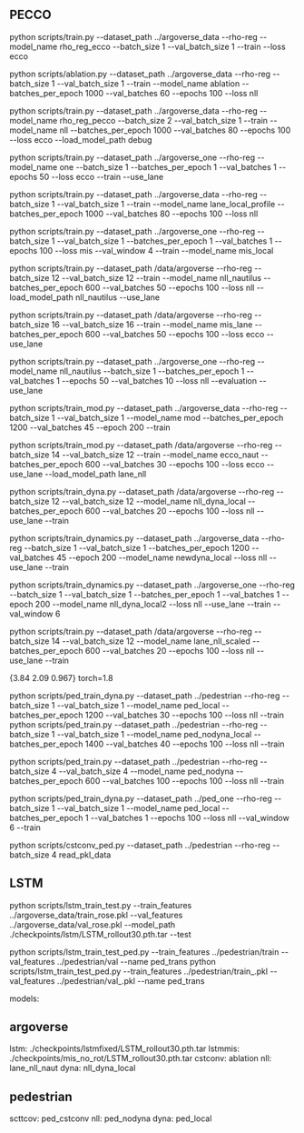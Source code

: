 ## PECCO
python scripts/train.py --dataset_path ../argoverse_data --rho-reg --model_name rho_reg_ecco --batch_size 1 --val_batch_size 1 --train --loss ecco

python scripts/ablation.py --dataset_path ../argoverse_data --rho-reg --batch_size 1 --val_batch_size 1 --train --model_name ablation --batches_per_epoch 1000 --val_batches 60 --epochs 100 --loss nll

python scripts/train.py --dataset_path ../argoverse_data --rho-reg --model_name rho_reg_pecco --batch_size 2 --val_batch_size 1 --train --model_name nll --batches_per_epoch 1000 --val_batches 80 --epochs 100 --loss ecco --load_model_path debug

python scripts/train.py --dataset_path ../argoverse_one --rho-reg --model_name one --batch_size 1  --batches_per_epoch 1 --val_batches 1 --epochs 50 --loss ecco --train --use_lane

python scripts/train.py --dataset_path ../argoverse_data --rho-reg --batch_size 1 --val_batch_size 1 --train --model_name lane_local_profile --batches_per_epoch 1000 --val_batches 80 --epochs 100 --loss nll 

python scripts/train.py --dataset_path ../argoverse_one --rho-reg --batch_size 1 --val_batch_size 1  --batches_per_epoch 1 --val_batches 1 --epochs 100 --loss mis --val_window 4 --train --model_name mis_local

python scripts/train.py --dataset_path /data/argoverse --rho-reg --batch_size 12 --val_batch_size 12 --train --model_name nll_nautilus --batches_per_epoch 600 --val_batches 50 --epochs 100 --loss nll --load_model_path nll_nautilus --use_lane

python scripts/train.py --dataset_path /data/argoverse --rho-reg --batch_size 16 --val_batch_size 16 --train --model_name mis_lane --batches_per_epoch 600 --val_batches 50 --epochs 100 --loss ecco --use_lane

python scripts/train.py --dataset_path ../argoverse_one --rho-reg --model_name nll_nautilus --batch_size 1  --batches_per_epoch 1 --val_batches 1 --epochs 50 --val_batches 10  --loss nll --evaluation --use_lane


python scripts/train_mod.py --dataset_path ../argoverse_data --rho-reg --batch_size 1 --val_batch_size 1 --model_name mod --batches_per_epoch 1200 --val_batches 45 --epoch 200 --train


 python scripts/train_mod.py --dataset_path /data/argoverse --rho-reg --batch_size 14 --val_batch_size 12 --train --model_name ecco_naut --batches_per_epoch 600 --val_batches 30 --epochs 100 --loss ecco --use_lane --load_model_path lane_nll

 python scripts/train_dyna.py --dataset_path /data/argoverse --rho-reg --batch_size 12 --val_batch_size 12 --model_name nll_dyna_local --batches_per_epoch 600 --val_batches 20 --epochs 100 --loss nll --use_lane --train 


python scripts/train_dynamics.py --dataset_path ../argoverse_data --rho-reg --batch_size 1 --val_batch_size 1 --batches_per_epoch 1200 --val_batches 45 --epoch 200 --model_name newdyna_local --loss nll --use_lane --train 

python scripts/train_dynamics.py --dataset_path ../argoverse_one --rho-reg --batch_size 1 --val_batch_size 1 --batches_per_epoch 1 --val_batches 1 --epoch 200 --model_name nll_dyna_local2 --loss nll --use_lane --train --val_window 6


python scripts/train.py --dataset_path /data/argoverse --rho-reg --batch_size 14 --val_batch_size 12 --model_name lane_nll_scaled --batches_per_epoch 600 --val_batches 20 --epochs 100  --loss nll --use_lane --train 

{3.84 2.09 0.967}
torch=1.8



python scripts/ped_train_dyna.py --dataset_path ../pedestrian --rho-reg --batch_size 1 --val_batch_size 1 --model_name ped_local --batches_per_epoch 1200 --val_batches 30 --epochs 100 --loss nll --train
python scripts/ped_train.py --dataset_path ../pedestrian --rho-reg --batch_size 1 --val_batch_size 1 --model_name ped_nodyna_local --batches_per_epoch 1400 --val_batches 40 --epochs 100 --loss nll --train

python scripts/ped_train.py --dataset_path ../pedestrian --rho-reg --batch_size 4 --val_batch_size 4 --model_name ped_nodyna --batches_per_epoch 600 --val_batches 100 --epochs 100 --loss nll --train

python scripts/ped_train_dyna.py --dataset_path ../ped_one --rho-reg --batch_size 1 --val_batch_size 1 --model_name ped_local --batches_per_epoch 1 --val_batches 1 --epochs 100 --loss nll --val_window 6 --train

python scripts/cstconv_ped.py --dataset_path ../pedestrian --rho-reg --batch_size 4 read_pkl_data


## LSTM
python scripts/lstm_train_test.py --train_features ../argoverse_data/train_rose.pkl  --val_features ../argoverse_data/val_rose.pkl --model_path ./checkpoints/lstm/LSTM_rollout30.pth.tar --test

python scripts/lstm_train_test_ped.py --train_features ../pedestrian/train  --val_features ../pedestrian/val  --name ped_trans
python scripts/lstm_train_test_ped.py --train_features ../pedestrian/train_.pkl  --val_features ../pedestrian/val_.pkl --name ped_trans 


models:

## argoverse

lstm: ./checkpoints/lstmfixed/LSTM_rollout30.pth.tar
lstmmis:  ./checkpoints/mis_no_rot/LSTM_rollout30.pth.tar 
cstconv: ablation
nll: lane_nll_naut
dyna: nll_dyna_local

## pedestrian

scttcov: ped_cstconv
nll: ped_nodyna
dyna: ped_local
